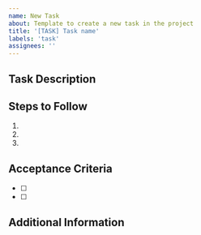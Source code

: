 ```yaml
---
name: New Task
about: Template to create a new task in the project
title: '[TASK] Task name'
labels: 'task'
assignees: ''
---
```


## Task Description

<!-- Provide a clear and concise description of the task to be accomplished. -->

## Steps to Follow

<!-- List the necessary steps to complete the task. You can use bullets or numbers to organize them. -->

1.
2.
3.

## Acceptance Criteria

<!-- Describe the criteria that must be met to consider the task as completed. -->

- [ ]
- [ ]

## Additional Information

<!-- Add any additional information that may be relevant to the task. -->
